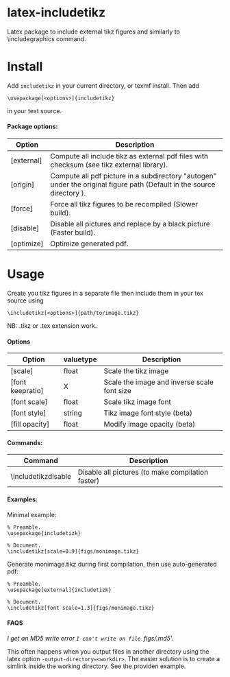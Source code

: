 # latex-includetikz
Latex package to include external tikz figures and similarly to \includegraphics command.

# Install

Add `includetikz` in your current directory, or texmf install. 
Then add
```
\usepackage[<options>]{includetikz}
```
in your text source.

#### Package options:

Option | Description
--- | ---
[external] | Compute all include tikz as external pdf files with checksum (see tikz external library).
[origin]   | Compute all pdf picture in a subdirectory "autogen" under the original figure path (Default in the source directory ).
[force]    | Force all tikz figures to be recompiled (Slower build).
[disable]  | Disable all pictures and replace by a black picture (Faster build).
[optimize] | Optimize generated pdf.

# Usage

Create you tikz figures in a separate file then include them in your tex source using
```
\includetikz[<options>]{path/to/image.tikz}
```
NB: .tikz or .tex extension work.

#### Options

Option         | valuetype | Description
---            | ---       | ---
[scale]        | float     | Scale the tikz image
[font keepratio]    | X         | Scale the image and inverse scale font size
[font scale]   | float     | Scale tikz image font
[font style]   | string    | Tikz image font style (beta)
[fill opacity] | float     | Modify image opacity (beta)

#### Commands:

Command | Description
--- | ---
\includetikzdisable | Disable all pictures (to make compilation faster)

#### Examples:

Minimal example:
```
% Preamble.
\usepackage{includetizk}

% Document.
\includetikz[scale=0.9]{figs/monimage.tikz}
```
Generate monimage.tikz during first compilation, then use auto-generated pdf:
```
% Preamble.
\usepackage[external]{includetizk}

% Document.
\includetikz[font scale=1.3]{figs/monimage.tikz}
```

#### FAQS

*I get an MD5 write error `I can't write on file `figs/.md5'.*

This often happens when you output files in another directory using the
latex option `-output-directory=<workdir>`.
The easier solution is to create a simlink inside the working directory.
See the providen example.

